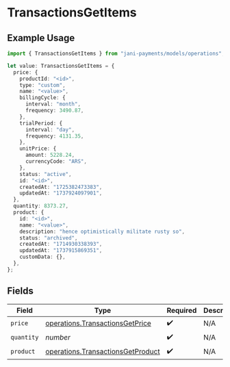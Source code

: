 # TransactionsGetItems

## Example Usage

```typescript
import { TransactionsGetItems } from "jani-payments/models/operations";

let value: TransactionsGetItems = {
  price: {
    productId: "<id>",
    type: "custom",
    name: "<value>",
    billingCycle: {
      interval: "month",
      frequency: 3490.87,
    },
    trialPeriod: {
      interval: "day",
      frequency: 4131.35,
    },
    unitPrice: {
      amount: 5228.24,
      currencyCode: "ARS",
    },
    status: "active",
    id: "<id>",
    createdAt: "1725382473383",
    updatedAt: "1737924097901",
  },
  quantity: 8373.27,
  product: {
    id: "<id>",
    name: "<value>",
    description: "hence optimistically militate rusty so",
    status: "archived",
    createdAt: "1714930338393",
    updatedAt: "1737915869351",
    customData: {},
  },
};
```

## Fields

| Field                                                                                  | Type                                                                                   | Required                                                                               | Description                                                                            |
| -------------------------------------------------------------------------------------- | -------------------------------------------------------------------------------------- | -------------------------------------------------------------------------------------- | -------------------------------------------------------------------------------------- |
| `price`                                                                                | [operations.TransactionsGetPrice](../../models/operations/transactionsgetprice.md)     | :heavy_check_mark:                                                                     | N/A                                                                                    |
| `quantity`                                                                             | *number*                                                                               | :heavy_check_mark:                                                                     | N/A                                                                                    |
| `product`                                                                              | [operations.TransactionsGetProduct](../../models/operations/transactionsgetproduct.md) | :heavy_check_mark:                                                                     | N/A                                                                                    |